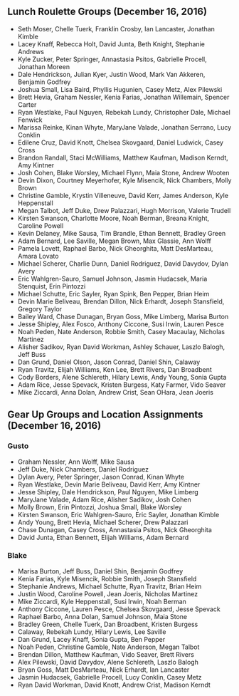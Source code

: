 ## Lunch Roulette Groups (December 16, 2016)

* Seth Moser, Chelle Tuerk, Franklin Crosby, Ian Lancaster, Jonathan Kimble
* Lacey Knaff, Rebecca Holt, David Junta, Beth Knight, Stephanie Andrews
* Kyle Zucker, Peter Springer, Annastasia Psitos, Gabrielle Procell, Jonathan Moreen
* Dale Hendrickson, Julian Kyer, Justin Wood, Mark Van Akkeren, Benjamin Godfrey
* Joshua Small, Lisa Baird, Phyllis Hugunien, Casey Metz, Alex Pilewski
* Brett Hevia, Graham Nessler, Kenia Farias, Jonathan Willemain, Spencer Carter
* Ryan Westlake, Paul Nguyen, Rebekah Lundy, Christopher Dale, Michael Fenwick
* Marissa Reinke, Kinan Whyte, MaryJane Valade, Jonathan Serrano, Lucy Conklin
* Edilene Cruz, David Knott, Chelsea Skovgaard, Daniel Ludwick, Casey Cross
* Brandon Randall, Staci McWilliams, Matthew Kaufman, Madison Kerndt, Amy Kintner
* Josh Cohen, Blake Worsley, Michael Flynn, Maia Stone, Andrew Wooten
* Devin Dixon, Courtney Meyerhofer, Kyle Misencik, Nick Chambers, Molly Brown
* Christine Gamble, Krystin Villeneuve, David Kerr, James Anderson, Kyle Heppenstall
* Megan Talbot, Jeff Duke, Drew Palazzari, Hugh Morrison, Valerie Trudell
* Kirsten Swanson, Charlotte Moore, Noah Berman, Breana Knight, Caroline Powell
* Kevin Delaney, Mike Sausa, Tim Brandle, Ethan Bennett, Bradley Green
* Adam Bernard, Lee Saville, Megan Brown, Max Glassie, Ann Wolff
* Pamela Lovett, Raphael Barbo, Nick Gheorghita, Matt DesMarteau, Amara Lovato
* Michael Scherer, Charlie Dunn, Daniel Rodriguez, David Davydov, Dylan Avery
* Eric Wahlgren-Sauro, Samuel Johnson, Jasmin Hudacsek, Maria Stenquist, Erin Pintozzi
* Michael Schutte, Eric Sayler, Ryan Spink, Ben Pepper, Brian Heim
* Devin Marie Beliveau, Brendan Dillon, Nick Erhardt, Joseph Stansfield, Gregory Taylor
* Bailey Ward, Chase Dunagan, Bryan Goss, Mike Limberg, Marisa Burton
* Jesse Shipley, Alex Fosco, Anthony Ciccone, Susi Irwin, Lauren Pesce
* Noah Peden, Nate Anderson, Robbie Smith, Casey Macaulay, Nicholas Martinez
* Alisher Sadikov, Ryan David Workman, Ashley Schauer, Laszlo Balogh, Jeff Buss
* Dan Grund, Daniel Olson, Jason Conrad, Daniel Shin, Calaway
* Ryan Travitz, Elijah Williams, Ken Lee, Brett Rivers, Dan Broadbent
* Cody Borders, Alene Schlereth, Hilary Lewis, Andy Young, Sonia Gupta
* Adam Rice, Jesse Spevack, Kristen Burgess, Katy Farmer, Vido Seaver
* Mike Ziccardi, Anna Dolan, Andrew Crist, Sean OHara, Jean Joeris


## Gear Up Groups and Location Assignments (December 16, 2016)

### Gusto
* Graham Nessler, Ann Wolff, Mike Sausa
* Jeff Duke, Nick Chambers, Daniel Rodriguez
* Dylan Avery, Peter Springer, Jason Conrad, Kinan Whyte
* Ryan Westlake, Devin Marie Beliveau, David Kerr, Amy Kintner
* Jesse Shipley, Dale Hendrickson, Paul Nguyen, Mike Limberg
* MaryJane Valade, Adam Rice, Alisher Sadikov, Josh Cohen
* Molly Brown, Erin Pintozzi, Joshua Small, Blake Worsley
* Kirsten Swanson, Eric Wahlgren-Sauro, Eric Sayler, Jonathan Kimble
* Andy Young, Brett Hevia, Michael Scherer, Drew Palazzari
* Chase Dunagan, Casey Cross, Annastasia Psitos, Nick Gheorghita
* David Junta, Ethan Bennett, Elijah Williams, Adam Bernard

### Blake
* Marisa Burton, Jeff Buss, Daniel Shin, Benjamin Godfrey
* Kenia Farias, Kyle Misencik, Robbie Smith, Joseph Stansfield
* Stephanie Andrews, Michael Schutte, Ryan Travitz, Brian Heim
* Justin Wood, Caroline Powell, Jean Joeris, Nicholas Martinez
* Mike Ziccardi, Kyle Heppenstall, Susi Irwin, Noah Berman
* Anthony Ciccone, Lauren Pesce, Chelsea Skovgaard, Jesse Spevack
* Raphael Barbo, Anna Dolan, Samuel Johnson, Maia Stone
* Bradley Green, Chelle Tuerk, Dan Broadbent, Kristen Burgess
* Calaway, Rebekah Lundy, Hilary Lewis, Lee Saville
* Dan Grund, Lacey Knaff, Sonia Gupta, Ben Pepper
* Noah Peden, Christine Gamble, Nate Anderson, Megan Talbot
* Brendan Dillon, Matthew Kaufman, Vido Seaver, Brett Rivers
* Alex Pilewski, David Davydov, Alene Schlereth, Laszlo Balogh
* Bryan Goss, Matt DesMarteau, Nick Erhardt, Ian Lancaster
* Jasmin Hudacsek, Gabrielle Procell, Lucy Conklin, Casey Metz
* Ryan David Workman, David Knott, Andrew Crist, Madison Kerndt
